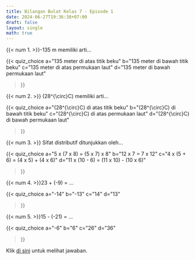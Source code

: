 ```yaml
---
title: Bilangan Bulat Kelas 7 - Episode 1
date: 2024-06-27T19:36:38+07:00
draft: false
layout: single
math: true
---
```


{{< num 1. >}}-135 m memiliki arti...

{{<
quiz_choice
  a="135 meter di atas titik beku" 
  b="135 meter di bawah titik beku"
  c="135 meter di atas permukaan laut"
  d="135 meter di bawah permukaan laut"
>}}

{{< num 2. >}} \(28^{\circ}C\) memiliki arti...

{{<
quiz_choice
  a="\(28^{\circ}C\) di atas titik beku"
  b="\(28^{\circ}C\) di bawah titik beku"
  c="\(28^{\circ}C\) di atas permukaan laut"
  d="\(28^{\circ}C\) di bawah permukaan laut"
>}}

{{< num 3. >}} Sifat distributif ditunjukkan oleh...

{{<
quiz_choice
  a="5 x (7 x 8) = (5 x 7) x 8"
  b="12 x 7 = 7 x 12"
  c="4 x (5 + 6) = (4 x 5) + (4 x 6)"
  d="11 x (10 - 6) = (11 x 10) - (10 x 6)"
>}}

{{< num 4. >}}23 + (-9) = ...

{{<
quiz_choice
  a="-14"
  b="-13"
  c="14"
  d="13"
>}}

{{< num 5. >}}15 - (-21) = ...

{{<
quiz_choice
  a="-6"
  b="6"
  c="26"
  d="36"
>}}

Klik [di sini](/id/mahad_answers/aaad9b5e-608c-4c83-a3c1-e7ddd96abf4f/) untuk melihat jawaban.
